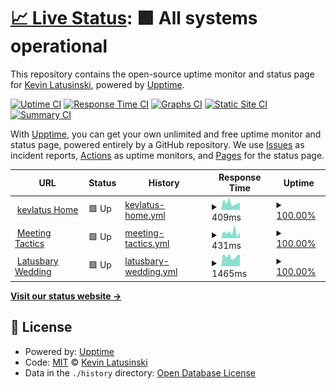 # [📈 Live Status](https://status.kevlatus.de): <!--live status--> **🟩 All systems operational**

This repository contains the open-source uptime monitor and status page for [Kevin Latusinski](https://kevlatus.de), powered by [Upptime](https://github.com/upptime/upptime).

[![Uptime CI](https://github.com/kevlatus/status/workflows/Uptime%20CI/badge.svg)](https://github.com/kevlatus/status/actions?query=workflow%3A%22Uptime+CI%22)
[![Response Time CI](https://github.com/kevlatus/status/workflows/Response%20Time%20CI/badge.svg)](https://github.com/kevlatus/status/actions?query=workflow%3A%22Response+Time+CI%22)
[![Graphs CI](https://github.com/kevlatus/status/workflows/Graphs%20CI/badge.svg)](https://github.com/kevlatus/status/actions?query=workflow%3A%22Graphs+CI%22)
[![Static Site CI](https://github.com/kevlatus/status/workflows/Static%20Site%20CI/badge.svg)](https://github.com/kevlatus/status/actions?query=workflow%3A%22Static+Site+CI%22)
[![Summary CI](https://github.com/kevlatus/status/workflows/Summary%20CI/badge.svg)](https://github.com/kevlatus/status/actions?query=workflow%3A%22Summary+CI%22)

With [Upptime](https://upptime.js.org), you can get your own unlimited and free uptime monitor and status page, powered entirely by a GitHub repository. We use [Issues](https://github.com/kevlatus/status/issues) as incident reports, [Actions](https://github.com/kevlatus/status/actions) as uptime monitors, and [Pages](https://status.kevlatus.de) for the status page.

<!--start: status pages-->
<!-- This summary is generated by Upptime (https://github.com/upptime/upptime) -->
<!-- Do not edit this manually, your changes will be overwritten -->
<!-- prettier-ignore -->
| URL | Status | History | Response Time | Uptime |
| --- | ------ | ------- | ------------- | ------ |
| <img alt="" src="https://icons.duckduckgo.com/ip3/www.kevlatus.de.ico" height="13"> [kevlatus Home](https://www.kevlatus.de) | 🟩 Up | [kevlatus-home.yml](https://github.com/kevlatus/status/commits/HEAD/history/kevlatus-home.yml) | <details><summary><img alt="Response time graph" src="./graphs/kevlatus-home/response-time-week.png" height="20"> 409ms</summary><br><a href="https://status.kevlatus.de/history/kevlatus-home"><img alt="Response time 370" src="https://img.shields.io/endpoint?url=https%3A%2F%2Fraw.githubusercontent.com%2Fkevlatus%2Fstatus%2FHEAD%2Fapi%2Fkevlatus-home%2Fresponse-time.json"></a><br><a href="https://status.kevlatus.de/history/kevlatus-home"><img alt="24-hour response time 294" src="https://img.shields.io/endpoint?url=https%3A%2F%2Fraw.githubusercontent.com%2Fkevlatus%2Fstatus%2FHEAD%2Fapi%2Fkevlatus-home%2Fresponse-time-day.json"></a><br><a href="https://status.kevlatus.de/history/kevlatus-home"><img alt="7-day response time 409" src="https://img.shields.io/endpoint?url=https%3A%2F%2Fraw.githubusercontent.com%2Fkevlatus%2Fstatus%2FHEAD%2Fapi%2Fkevlatus-home%2Fresponse-time-week.json"></a><br><a href="https://status.kevlatus.de/history/kevlatus-home"><img alt="30-day response time 402" src="https://img.shields.io/endpoint?url=https%3A%2F%2Fraw.githubusercontent.com%2Fkevlatus%2Fstatus%2FHEAD%2Fapi%2Fkevlatus-home%2Fresponse-time-month.json"></a><br><a href="https://status.kevlatus.de/history/kevlatus-home"><img alt="1-year response time 379" src="https://img.shields.io/endpoint?url=https%3A%2F%2Fraw.githubusercontent.com%2Fkevlatus%2Fstatus%2FHEAD%2Fapi%2Fkevlatus-home%2Fresponse-time-year.json"></a></details> | <details><summary><a href="https://status.kevlatus.de/history/kevlatus-home">100.00%</a></summary><a href="https://status.kevlatus.de/history/kevlatus-home"><img alt="All-time uptime 99.99%" src="https://img.shields.io/endpoint?url=https%3A%2F%2Fraw.githubusercontent.com%2Fkevlatus%2Fstatus%2FHEAD%2Fapi%2Fkevlatus-home%2Fuptime.json"></a><br><a href="https://status.kevlatus.de/history/kevlatus-home"><img alt="24-hour uptime 100.00%" src="https://img.shields.io/endpoint?url=https%3A%2F%2Fraw.githubusercontent.com%2Fkevlatus%2Fstatus%2FHEAD%2Fapi%2Fkevlatus-home%2Fuptime-day.json"></a><br><a href="https://status.kevlatus.de/history/kevlatus-home"><img alt="7-day uptime 100.00%" src="https://img.shields.io/endpoint?url=https%3A%2F%2Fraw.githubusercontent.com%2Fkevlatus%2Fstatus%2FHEAD%2Fapi%2Fkevlatus-home%2Fuptime-week.json"></a><br><a href="https://status.kevlatus.de/history/kevlatus-home"><img alt="30-day uptime 100.00%" src="https://img.shields.io/endpoint?url=https%3A%2F%2Fraw.githubusercontent.com%2Fkevlatus%2Fstatus%2FHEAD%2Fapi%2Fkevlatus-home%2Fuptime-month.json"></a><br><a href="https://status.kevlatus.de/history/kevlatus-home"><img alt="1-year uptime 100.00%" src="https://img.shields.io/endpoint?url=https%3A%2F%2Fraw.githubusercontent.com%2Fkevlatus%2Fstatus%2FHEAD%2Fapi%2Fkevlatus-home%2Fuptime-year.json"></a></details>
| <img alt="" src="https://icons.duckduckgo.com/ip3/meet.kevlatus.de.ico" height="13"> [Meeting Tactics](https://meet.kevlatus.de) | 🟩 Up | [meeting-tactics.yml](https://github.com/kevlatus/status/commits/HEAD/history/meeting-tactics.yml) | <details><summary><img alt="Response time graph" src="./graphs/meeting-tactics/response-time-week.png" height="20"> 431ms</summary><br><a href="https://status.kevlatus.de/history/meeting-tactics"><img alt="Response time 357" src="https://img.shields.io/endpoint?url=https%3A%2F%2Fraw.githubusercontent.com%2Fkevlatus%2Fstatus%2FHEAD%2Fapi%2Fmeeting-tactics%2Fresponse-time.json"></a><br><a href="https://status.kevlatus.de/history/meeting-tactics"><img alt="24-hour response time 311" src="https://img.shields.io/endpoint?url=https%3A%2F%2Fraw.githubusercontent.com%2Fkevlatus%2Fstatus%2FHEAD%2Fapi%2Fmeeting-tactics%2Fresponse-time-day.json"></a><br><a href="https://status.kevlatus.de/history/meeting-tactics"><img alt="7-day response time 431" src="https://img.shields.io/endpoint?url=https%3A%2F%2Fraw.githubusercontent.com%2Fkevlatus%2Fstatus%2FHEAD%2Fapi%2Fmeeting-tactics%2Fresponse-time-week.json"></a><br><a href="https://status.kevlatus.de/history/meeting-tactics"><img alt="30-day response time 381" src="https://img.shields.io/endpoint?url=https%3A%2F%2Fraw.githubusercontent.com%2Fkevlatus%2Fstatus%2FHEAD%2Fapi%2Fmeeting-tactics%2Fresponse-time-month.json"></a><br><a href="https://status.kevlatus.de/history/meeting-tactics"><img alt="1-year response time 359" src="https://img.shields.io/endpoint?url=https%3A%2F%2Fraw.githubusercontent.com%2Fkevlatus%2Fstatus%2FHEAD%2Fapi%2Fmeeting-tactics%2Fresponse-time-year.json"></a></details> | <details><summary><a href="https://status.kevlatus.de/history/meeting-tactics">100.00%</a></summary><a href="https://status.kevlatus.de/history/meeting-tactics"><img alt="All-time uptime 99.99%" src="https://img.shields.io/endpoint?url=https%3A%2F%2Fraw.githubusercontent.com%2Fkevlatus%2Fstatus%2FHEAD%2Fapi%2Fmeeting-tactics%2Fuptime.json"></a><br><a href="https://status.kevlatus.de/history/meeting-tactics"><img alt="24-hour uptime 100.00%" src="https://img.shields.io/endpoint?url=https%3A%2F%2Fraw.githubusercontent.com%2Fkevlatus%2Fstatus%2FHEAD%2Fapi%2Fmeeting-tactics%2Fuptime-day.json"></a><br><a href="https://status.kevlatus.de/history/meeting-tactics"><img alt="7-day uptime 100.00%" src="https://img.shields.io/endpoint?url=https%3A%2F%2Fraw.githubusercontent.com%2Fkevlatus%2Fstatus%2FHEAD%2Fapi%2Fmeeting-tactics%2Fuptime-week.json"></a><br><a href="https://status.kevlatus.de/history/meeting-tactics"><img alt="30-day uptime 100.00%" src="https://img.shields.io/endpoint?url=https%3A%2F%2Fraw.githubusercontent.com%2Fkevlatus%2Fstatus%2FHEAD%2Fapi%2Fmeeting-tactics%2Fuptime-month.json"></a><br><a href="https://status.kevlatus.de/history/meeting-tactics"><img alt="1-year uptime 100.00%" src="https://img.shields.io/endpoint?url=https%3A%2F%2Fraw.githubusercontent.com%2Fkevlatus%2Fstatus%2FHEAD%2Fapi%2Fmeeting-tactics%2Fuptime-year.json"></a></details>
| <img alt="" src="https://icons.duckduckgo.com/ip3/wedding.latusbary.de.ico" height="13"> [Latusbary Wedding](https://wedding.latusbary.de) | 🟩 Up | [latusbary-wedding.yml](https://github.com/kevlatus/status/commits/HEAD/history/latusbary-wedding.yml) | <details><summary><img alt="Response time graph" src="./graphs/latusbary-wedding/response-time-week.png" height="20"> 1465ms</summary><br><a href="https://status.kevlatus.de/history/latusbary-wedding"><img alt="Response time 1401" src="https://img.shields.io/endpoint?url=https%3A%2F%2Fraw.githubusercontent.com%2Fkevlatus%2Fstatus%2FHEAD%2Fapi%2Flatusbary-wedding%2Fresponse-time.json"></a><br><a href="https://status.kevlatus.de/history/latusbary-wedding"><img alt="24-hour response time 1127" src="https://img.shields.io/endpoint?url=https%3A%2F%2Fraw.githubusercontent.com%2Fkevlatus%2Fstatus%2FHEAD%2Fapi%2Flatusbary-wedding%2Fresponse-time-day.json"></a><br><a href="https://status.kevlatus.de/history/latusbary-wedding"><img alt="7-day response time 1465" src="https://img.shields.io/endpoint?url=https%3A%2F%2Fraw.githubusercontent.com%2Fkevlatus%2Fstatus%2FHEAD%2Fapi%2Flatusbary-wedding%2Fresponse-time-week.json"></a><br><a href="https://status.kevlatus.de/history/latusbary-wedding"><img alt="30-day response time 1436" src="https://img.shields.io/endpoint?url=https%3A%2F%2Fraw.githubusercontent.com%2Fkevlatus%2Fstatus%2FHEAD%2Fapi%2Flatusbary-wedding%2Fresponse-time-month.json"></a><br><a href="https://status.kevlatus.de/history/latusbary-wedding"><img alt="1-year response time 1401" src="https://img.shields.io/endpoint?url=https%3A%2F%2Fraw.githubusercontent.com%2Fkevlatus%2Fstatus%2FHEAD%2Fapi%2Flatusbary-wedding%2Fresponse-time-year.json"></a></details> | <details><summary><a href="https://status.kevlatus.de/history/latusbary-wedding">100.00%</a></summary><a href="https://status.kevlatus.de/history/latusbary-wedding"><img alt="All-time uptime 98.06%" src="https://img.shields.io/endpoint?url=https%3A%2F%2Fraw.githubusercontent.com%2Fkevlatus%2Fstatus%2FHEAD%2Fapi%2Flatusbary-wedding%2Fuptime.json"></a><br><a href="https://status.kevlatus.de/history/latusbary-wedding"><img alt="24-hour uptime 100.00%" src="https://img.shields.io/endpoint?url=https%3A%2F%2Fraw.githubusercontent.com%2Fkevlatus%2Fstatus%2FHEAD%2Fapi%2Flatusbary-wedding%2Fuptime-day.json"></a><br><a href="https://status.kevlatus.de/history/latusbary-wedding"><img alt="7-day uptime 100.00%" src="https://img.shields.io/endpoint?url=https%3A%2F%2Fraw.githubusercontent.com%2Fkevlatus%2Fstatus%2FHEAD%2Fapi%2Flatusbary-wedding%2Fuptime-week.json"></a><br><a href="https://status.kevlatus.de/history/latusbary-wedding"><img alt="30-day uptime 100.00%" src="https://img.shields.io/endpoint?url=https%3A%2F%2Fraw.githubusercontent.com%2Fkevlatus%2Fstatus%2FHEAD%2Fapi%2Flatusbary-wedding%2Fuptime-month.json"></a><br><a href="https://status.kevlatus.de/history/latusbary-wedding"><img alt="1-year uptime 98.06%" src="https://img.shields.io/endpoint?url=https%3A%2F%2Fraw.githubusercontent.com%2Fkevlatus%2Fstatus%2FHEAD%2Fapi%2Flatusbary-wedding%2Fuptime-year.json"></a></details>

<!--end: status pages-->

[**Visit our status website →**](https://status.kevlatus.de)

## 📄 License

- Powered by: [Upptime](https://github.com/upptime/upptime)
- Code: [MIT](./LICENSE) © [Kevin Latusinski](https://kevlatus.de)
- Data in the `./history` directory: [Open Database License](https://opendatacommons.org/licenses/odbl/1-0/)
